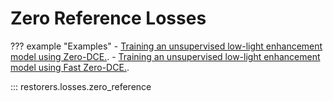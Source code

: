 # Zero Reference Losses

??? example "Examples"
    - [Training an unsupervised low-light enhancement model using Zero-DCE.](../../examples/train_zero_dce).
    - [Training an unsupervised low-light enhancement model using Fast Zero-DCE.](../../examples/train_fast_zero_dce).

::: restorers.losses.zero_reference